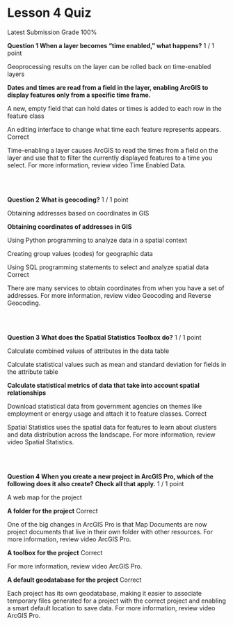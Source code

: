 # Lesson 4 Quiz
Latest Submission Grade 100%
<br/>

**Question 1 When a layer becomes “time enabled,” what happens?**
1 / 1 point

Geoprocessing results on the layer can be rolled
back on time-enabled layers

**Dates and times are read from a field in the
layer, enabling ArcGIS to display features only from a specific time frame.**

A new, empty field that can hold dates or times
is added to each row in the feature class

An editing interface to change what time each
feature represents appears.
Correct

Time-enabling a layer causes ArcGIS to read the
times from a field on the layer and use that to filter the currently displayed
features to a time you select. For more information, review video Time Enabled Data.  


<br/>
<br/>

**Question 2 What is geocoding?**
1 / 1 point

Obtaining addresses based on coordinates in GIS

**Obtaining coordinates of addresses in GIS**

Using Python programming to analyze data in a
spatial context

Creating group values (codes) for geographic
data

Using SQL programming statements to select and
analyze spatial data
Correct

There
are many services to obtain coordinates from when you have a set of addresses. For more information, review
video Geocoding and Reverse Geocoding.


<br/>
<br/>

**Question 3 What
does the Spatial Statistics Toolbox do?**
1 / 1 point

Calculate combined values of attributes in the
data table 

Calculate statistical values such as mean and
standard deviation for fields in the attribute table

**Calculate statistical metrics of data that take
into account spatial relationships**

Download statistical data from government
agencies on themes like employment or energy usage and attach it to feature
classes.
Correct

Spatial
Statistics uses the spatial data for features to learn about clusters and data
distribution across the landscape. For more information, review
video Spatial Statistics.



<br/>
<br/>

**Question 4 When you create a new project in ArcGIS Pro, which of the following does it also create? Check all that apply.**
1 / 1 point

A web map for the project

**A folder for the project**
Correct

One of the big changes in ArcGIS Pro is that Map
Documents are now project documents that live in their own folder with other
resources. For more information, review
video ArcGIS Pro. 

**A toolbox for the project**
Correct

For more information, review video ArcGIS Pro.   

**A default geodatabase for the project**
Correct

Each project has its own geodatabase, making it easier to associate temporary files generated for a project with the correct project and enabling a smart default location to save data. For more information, review video ArcGIS Pro.   


